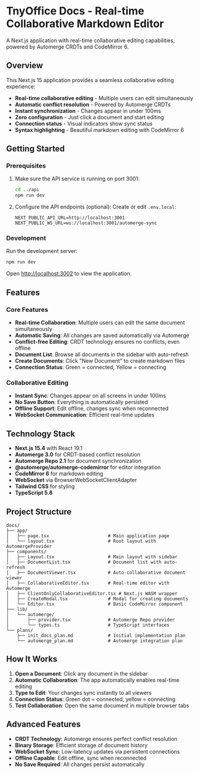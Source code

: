 # TnyOffice Docs - Real-time Collaborative Markdown Editor

A Next.js application with real-time collaborative editing capabilities, powered by Automerge CRDTs and CodeMirror 6.

## Overview

This Next.js 15 application provides a seamless collaborative editing experience:
- **Real-time collaborative editing** - Multiple users can edit simultaneously
- **Automatic conflict resolution** - Powered by Automerge CRDTs
- **Instant synchronization** - Changes appear in under 100ms
- **Zero configuration** - Just click a document and start editing
- **Connection status** - Visual indicators show sync status
- **Syntax highlighting** - Beautiful markdown editing with CodeMirror 6

## Getting Started

### Prerequisites

1. Make sure the API service is running on port 3001:
   ```bash
   cd ../api
   npm run dev
   ```

2. Configure the API endpoints (optional):
   Create or edit `.env.local`:
   ```env
   NEXT_PUBLIC_API_URL=http://localhost:3001
   NEXT_PUBLIC_WS_URL=ws://localhost:3001/automerge-sync
   ```

### Development

Run the development server:

```bash
npm run dev
```

Open [http://localhost:3002](http://localhost:3002) to view the application.

## Features

### Core Features
- **Real-time Collaboration**: Multiple users can edit the same document simultaneously
- **Automatic Saving**: All changes are saved automatically via Automerge
- **Conflict-free Editing**: CRDT technology ensures no conflicts, even offline
- **Document List**: Browse all documents in the sidebar with auto-refresh
- **Create Documents**: Click "New Document" to create markdown files
- **Connection Status**: Green = connected, Yellow = connecting

### Collaborative Editing
- **Instant Sync**: Changes appear on all screens in under 100ms
- **No Save Button**: Everything is automatically persisted
- **Offline Support**: Edit offline, changes sync when reconnected
- **WebSocket Communication**: Efficient real-time updates

## Technology Stack

- **Next.js 15.4** with React 19.1
- **Automerge 3.0** for CRDT-based conflict resolution
- **Automerge Repo 2.1** for document synchronization
- **@automerge/automerge-codemirror** for editor integration
- **CodeMirror 6** for markdown editing
- **WebSocket** via BrowserWebSocketClientAdapter
- **Tailwind CSS** for styling
- **TypeScript 5.8**

## Project Structure

```
docs/
├── app/
│   ├── page.tsx                      # Main application page
│   └── layout.tsx                    # Root layout with AutomergeProvider
├── components/
│   ├── Layout.tsx                    # Main layout with sidebar
│   ├── DocumentList.tsx              # Document list with auto-refresh
│   ├── DocumentViewer.tsx            # Auto-collaborative document viewer
│   ├── CollaborativeEditor.tsx       # Real-time editor with Automerge
│   ├── ClientOnlyCollaborativeEditor.tsx # Next.js WASM wrapper
│   ├── CreateModal.tsx               # Modal for creating documents
│   └── Editor.tsx                    # Basic CodeMirror component
├── lib/
│   └── automerge/
│       ├── provider.tsx              # Automerge Repo provider
│       └── types.ts                  # TypeScript interfaces
└── plans/
    ├── init_docs_plan.md             # Initial implementation plan
    └── automerge_plan.md             # Automerge integration plan
```

## How It Works

1. **Open a Document**: Click any document in the sidebar
2. **Automatic Collaboration**: The app automatically enables real-time editing
3. **Type to Edit**: Your changes sync instantly to all viewers
4. **Connection Status**: Green dot = connected, yellow = connecting
5. **Test Collaboration**: Open the same document in multiple browser tabs

## Advanced Features

- **CRDT Technology**: Automerge ensures perfect conflict resolution
- **Binary Storage**: Efficient storage of document history
- **WebSocket Sync**: Low-latency updates via persistent connections
- **Offline Capable**: Edit offline, sync when reconnected
- **No Save Required**: All changes persist automatically